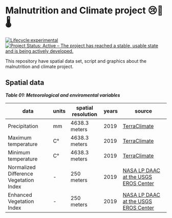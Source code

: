 # **Malnutrition and Climate project 😢🌾🌡**

[![Lifecycle:experimental](https://img.shields.io/badge/lifecycle-experimental-orange.svg)](https://www.tidyverse.org/lifecycle/#experimental)
[![Project Status: Active – The project has reached a stable, usable state and is being actively developed.](https://www.repostatus.org/badges/latest/active.svg)](https://www.repostatus.org/#active)

This repository have spatial data set, script and graphics about the malnutrition and climate project. 


## **Spatial data** 

*__Table 01: Meteorological and enviromental variables__*

**data** | **units** |**spatial resolution** | **years** | **source**
-----|-------|-------------------|-------|--------
Precipitation | mm | 4638.3 meters | 2019 | [TerraClimate](https://developers.google.com/earth-engine/datasets/catalog/IDAHO_EPSCOR_TERRACLIMATE#bands)
Maximum temperature | C° | 4638.3 meters | 2019 | [TerraClimate](https://developers.google.com/earth-engine/datasets/catalog/IDAHO_EPSCOR_TERRACLIMATE#bands)
Minimum temperature | C° | 4638.3 meters | 2019 | [TerraClimate](https://developers.google.com/earth-engine/datasets/catalog/IDAHO_EPSCOR_TERRACLIMATE#bands)
Normalized Difference Vegetation Index |-| 250 meters | 2019 | [NASA LP DAAC at the USGS EROS Center](https://developers.google.com/earth-engine/datasets/catalog/MODIS_061_MOD13Q1#bands)
Enhanced Vegetation Index |-| 250 meters | 2019 | [NASA LP DAAC at the USGS EROS Center](https://developers.google.com/earth-engine/datasets/catalog/MODIS_061_MOD13Q1#bands)


